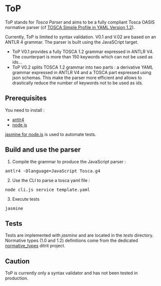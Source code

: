 # ToP
ToP stands for *Tosca Parser* and aims to be a fully compliant Tosca OASIS normative parser 
(cf [TOSCA Simple Profile in YAML Version 1.2](http://docs.oasis-open.org/tosca/TOSCA-Simple-Profile-YAML/v1.2/TOSCA-Simple-Profile-YAML-v1.2.pdf)).

Currently, ToP is limited to syntax validation.
V0.1 and V.02 are based on an ANTLR 4 grammar. The parser is built using the JavaSCript target.
- ToP V0.1 provides a fully TOSCA 1.2 grammar expressed in ANTLR V4. The counterpart is more than 150 keywords which can not be used as ids...
- ToP V0.2 splits TOSCA 1.2 grammar into two parts : a derivative YAML grammar expressed in ANTLR V4 and a TOSCA part expressed using json schemas. 
This make the parser more efficient and allows to drastically reduce the number of keywords not to be used as ids.

## Prerequisites
You need to install :
- [antlr4](http://www.antlr.org/)
- [node js](https://nodejs.org/en/) 

[jasmine for node.js](https://jasmine.github.io/2.0/node.html) is used to automate tests.

## Build and use the parser
1. Compile the grammar to produce the JavaScript parser :
<pre>antlr4 -Dlanguage=JavaScript Tosca.g4</pre>
2. Use the CLI to parse a tosca yaml file :
<pre>node cli.js service_template.yaml</pre>
3. Execute tests
<pre>jasmine</pre>

## Tests
Tests are implemented with *jasmine* and are located in the *tests* directory. 
Normative types (1.0 and 1.2) definitions come from the dedicated [normative_types](https://github.com/ditrit/normative_types) ditrit project.

## Caution
ToP is currently only a syntax validator and has not been tested in production. 

